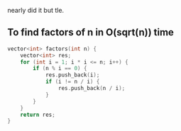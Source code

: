 nearly did it but tle.

## To find factors of n in O(sqrt(n)) time

```cpp
vector<int> factors(int n) {
    vector<int> res;
    for (int i = 1; i * i <= n; i++) {
        if (n % i == 0) {
            res.push_back(i);
            if (i != n / i) {
                res.push_back(n / i);
            }
        }
    }
    return res;
}
```

